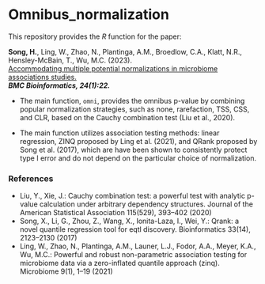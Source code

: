 # Omnibus_normalization

This repository provides the _R_ function for the paper: 

**Song, H.**, Ling, W., Zhao, N., Plantinga, A.M., Broedlow, C.A., Klatt, N.R., Hensley-McBain, T., Wu, M.C. (2023). \
  [Accommodating multiple potential normalizations in microbiome associations studies.](https://bmcbioinformatics.biomedcentral.com/articles/10.1186/s12859-023-05147-w)   \
  **_BMC Bioinformatics, 24(1):22._**

* The main function, `omni`, provides the omnibus p-value by combining popular normalization strategies, such as none, rarefaction, TSS, CSS, and CLR, based on the Cauchy combination test (Liu et al., 2020).

* The main function utilizes association testing methods: linear regression, ZINQ proposed by Ling et al. (2021), and QRank proposed by Song et al. (2017), which are have been shown to consistently protect type I error and do not depend on the particular choice of normalization.


### References
* Liu, Y., Xie, J.: Cauchy combination test: a powerful test with analytic p-value calculation under arbitrary dependency structures. Journal of the American Statistical Association 115(529), 393–402 (2020)
* Song, X., Li, G., Zhou, Z., Wang, X., Ionita-Laza, I., Wei, Y.: Qrank: a novel quantile regression tool for eqtl discovery. Bioinformatics 33(14), 2123–2130 (2017)
* Ling, W., Zhao, N., Plantinga, A.M., Launer, L.J., Fodor, A.A., Meyer, K.A., Wu, M.C.: Powerful and robust non-parametric association testing for microbiome data via a zero-inflated quantile approach (zinq). Microbiome 9(1), 1–19 (2021)

